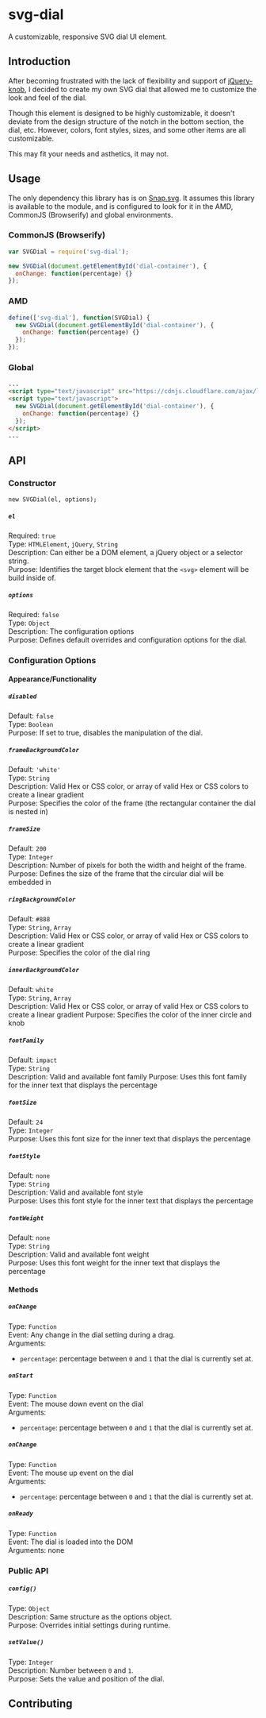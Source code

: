 svg-dial
============

A customizable, responsive SVG dial UI element.

## Introduction

After becoming frustrated with the lack of flexibility and support of [jQuery-knob](http://anthonyterrien.com/knob/), I decided to create my own SVG dial that allowed me to customize the look and feel of the dial.

Though this element is designed to be highly customizable, it doesn't deviate from the design structure of the notch in the bottom section, the dial, etc.  However, colors, font styles, sizes, and some other items are all customizable.

This may fit your needs and asthetics, it may not.

## Usage

The only dependency this library has is on [Snap.svg](http://snapsvg.io/).  It assumes this library is available to the module, and is configured to look for it in the AMD, CommonJS (Browserify) and global environments.

### CommonJS (Browserify)

```js
var SVGDial = require('svg-dial');

new SVGDial(document.getElementById('dial-container'), {
  onChange: function(percentage) {}
});
```

### AMD

```js
define(['svg-dial'], function(SVGDial) {
  new SVGDial(document.getElementById('dial-container'), {
    onChange: function(percentage) {}
  });
});
```

### Global

```html
...
<script type="text/javascript" src="https://cdnjs.cloudflare.com/ajax/libs/snap.svg/0.3.0/snap.svg-min.js"></script>
<script type="text/javascript">
  new SVGDial(document.getElementById('dial-container'), {
    onChange: function(percentage) {}
  });
</script>
...
```

## API

### Constructor

```
new SVGDial(el, options);
```

##### `el`
Required: `true`  
Type: `HTMLElement`, `jQuery`, `String`  
Description: Can either be a DOM element, a jQuery object or a selector string.  
Purpose: Identifies the target block element that the `<svg>` element will be build inside of.  

##### `options`
Required: `false`  
Type: `Object`  
Description: The configuration options  
Purpose: Defines default overrides and configuration options for the dial.  

### Configuration Options

#### Appearance/Functionality

##### `disabled`
Default: `false`  
Type: `Boolean`  
Purpose: If set to true, disables the manipulation of the dial.  

##### `frameBackgroundColor`
Default: `'white'`  
Type: `String`  
Description: Valid Hex or CSS color, or array of valid Hex or CSS colors to create a linear gradient  
Purpose: Specifies the color of the frame (the rectangular container the dial is nested in)  

##### `frameSize`
Default: `200`  
Type: `Integer`  
Description: Number of pixels for both the width and height of the frame.  
Purpose: Defines the size of the frame that the circular dial will be embedded in  

##### `ringBackgroundColor`
Default: `#888`  
Type: `String`, `Array`  
Description: Valid Hex or CSS color, or array of valid Hex or CSS colors to create a linear gradient  
Purpose: Specifies the color of the dial ring  

##### `innerBackgroundColor`  
Default: `white`  
Type: `String`, `Array`  
Description: Valid Hex or CSS color, or array of valid Hex or CSS colors to create a linear gradient
Purpose: Specifies the color of the inner circle and knob  

##### `fontFamily`  
Default: `impact`  
Type: `String`  
Description: Valid and available font family
Purpose: Uses this font family for the inner text that displays the percentage  

##### `fontSize`  
Default: `24`  
Type: `Integer`  
Purpose: Uses this font size for the inner text that displays the percentage  

##### `fontStyle`
Default: `none`  
Type: `String`  
Description: Valid and available font style  
Purpose: Uses this font style for the inner text that displays the percentage  

##### `fontWeight`
Default: `none`  
Type: `String`  
Description: Valid and available font weight  
Purpose: Uses this font weight for the inner text that displays the percentage  

#### Methods

##### `onChange`
Type: `Function`  
Event: Any change in the dial setting during a drag.  
Arguments:  
* `percentage`: percentage between `0` and `1` that the dial is currently set at.  

##### `onStart`
Type: `Function`  
Event: The mouse down event on the dial  
Arguments:  
* `percentage`: percentage between `0` and `1` that the dial is currently set at.  

##### `onChange`
Type: `Function`  
Event: The mouse up event on the dial  
Arguments:  
* `percentage`: percentage between `0` and `1` that the dial is currently set at.  

##### `onReady`
Type: `Function`  
Event: The dial is loaded into the DOM  
Arguments: none  

### Public API

##### `config()`
Type: `Object`  
Description: Same structure as the options object.  
Purpose: Overrides initial settings during runtime.  

##### `setValue()`
Type: `Integer`  
Description: Number between `0` and `1`.  
Purpose: Sets the value and position of the dial.  

## Contributing
